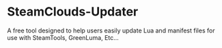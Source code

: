 # SteamClouds-Updater
A free tool designed to help users easily update Lua and manifest files for use with SteamTools, GreenLuma, Etc...
